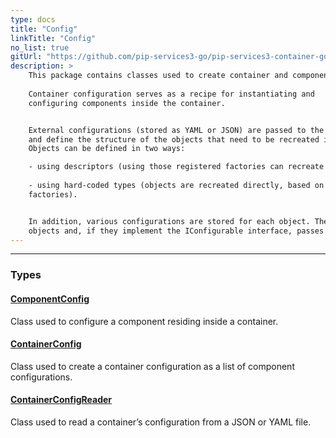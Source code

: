 ```yaml
---
type: docs
title: "Config"
linkTitle: "Config"
no_list: true
gitUrl: "https://github.com/pip-services3-go/pip-services3-container-go"
description: >
    This package contains classes used to create container and component configurations.  
    
    Container configuration serves as a recipe for instantiating and 
    configuring components inside the container.  


    External configurations (stored as YAML or JSON) are passed to the container 
    and define the structure of the objects that need to be recreated in the container. 
    Objects can be defined in two ways:

    - using descriptors (using those registered factories can recreate the object) 
    
    - using hard-coded types (objects are recreated directly, based on their type, bypassing 
    factories). 


    In addition, various configurations are stored for each object. The container recreates the 
    objects and, if they implement the IConfigurable interface, passes them their configurations. 
---
```

---

<div class="module-body"> 

### Types

#### [ComponentConfig](component_config)
Class used to configure a component residing inside a container.

#### [ContainerConfig](container_config)
Class used to create a container configuration as a list of component configurations.

#### [ContainerConfigReader](container_config_reader)
Class used to read a container’s configuration from a JSON or YAML file.  
    
</div>
